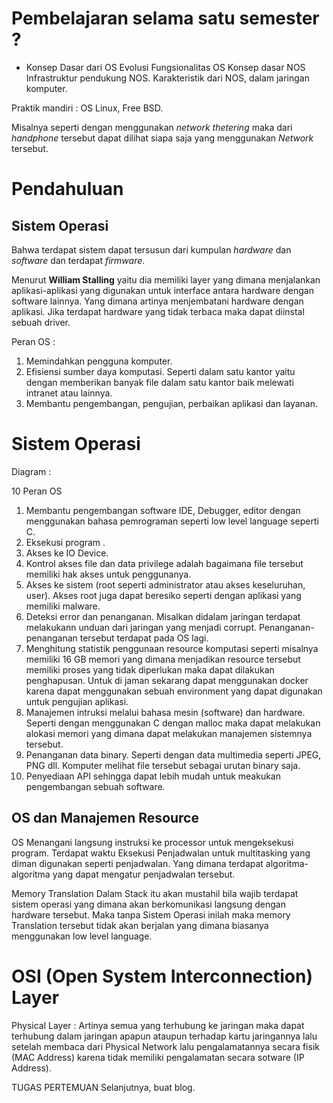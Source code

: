 # Pembelajaran selama satu semester ?

- Konsep Dasar dari OS
Evolusi 
Fungsionalitas OS
Konsep dasar NOS
Infrastruktur pendukung NOS.
Karakteristik dari NOS, dalam jaringan komputer.

Praktik mandiri  : OS Linux, Free BSD.

Misalnya seperti dengan menggunakan _network thetering_ maka dari _handphone_ tersebut dapat dilihat siapa saja yang menggunakan _Network_ tersebut. 

# Pendahuluan

## Sistem Operasi

Bahwa terdapat sistem dapat tersusun dari kumpulan _hardware_ dan _software_ dan terdapat _firmware_. 

Menurut __William Stalling__ yaitu dia memiliki layer yang dimana menjalankan aplikasi-aplikasi yang digunakan untuk interface antara hardware dengan software lainnya. Yang dimana artinya menjembatani hardware dengan aplikasi. Jika terdapat hardware yang tidak terbaca maka dapat diinstal sebuah driver.   

Peran OS : 

1. Memindahkan pengguna komputer.
2. Efisiensi sumber daya komputasi. Seperti dalam satu kantor yaitu dengan memberikan banyak file dalam  satu kantor baik melewati intranet atau lainnya. 
3. Membantu pengembangan, pengujian, perbaikan aplikasi dan layanan.

# Sistem Operasi

Diagram : 

10 Peran OS 

1. Membantu pengembangan software IDE, Debugger, editor dengan menggunakan bahasa pemrograman seperti low level language seperti C.
2. Eksekusi program .
3. Akses ke IO Device.
4. Kontrol akses file dan data privilege adalah bagaimana file tersebut memiliki hak akses untuk penggunanya. 
5. Akses ke sistem (root seperti administrator atau akses keseluruhan, user). Akses root juga dapat beresiko seperti dengan aplikasi yang memiliki malware.
6. Deteksi error dan penanganan. Misalkan didalam jaringan terdapat melakukann unduan dari jaringan yang menjadi corrupt. Penanganan-penanganan tersebut terdapat pada OS lagi.
7. Menghitung statistik penggunaan resource komputasi seperti misalnya memiliki 16 GB memori yang dimana menjadikan resource tersebut memiliki proses yang tidak diperlukan maka dapat dilakukan penghapusan. Untuk di jaman sekarang dapat menggunakan docker karena dapat menggunakan sebuah environment yang dapat digunakan untuk pengujian aplikasi.
8. Manajemen intruksi melalui bahasa mesin (software) dan hardware. Seperti dengan menggunakan C dengan malloc maka dapat melakukan alokasi memori yang dimana dapat melakukan manajemen sistemnya tersebut.
9. Penanganan data binary. Seperti dengan data multimedia seperti JPEG, PNG dll. Komputer melihat file tersebut sebagai urutan binary saja.
10. Penyediaan API sehingga dapat lebih mudah untuk meakukan pengembangan sebuah software.

## OS dan Manajemen Resource

OS Menangani langsung instruksi ke processor untuk mengeksekusi program.
Terdapat waktu Eksekusi 
Penjadwalan untuk multitasking yang diman digunakan seperti penjadwalan. Yang dimana terdapat algoritma-algoritma yang dapat mengatur penjadwalan tersebut.

Memory Translation Dalam Stack itu akan mustahil bila wajib terdapat sistem operasi yang dimana akan berkomunikasi langsung dengan hardware tersebut. Maka tanpa Sistem Operasi inilah maka memory Translation tersebut tidak akan berjalan yang dimana biasanya menggunakan low level language.

# OSI (Open System Interconnection) Layer 
Physical Layer : Artinya semua yang terhubung ke jaringan maka dapat terhubung dalam jaringan apapun ataupun terhadap kartu jaringannya lalu setelah membaca dari Physical Network lalu pengalamatannya secara fisik (MAC Address) karena tidak memiliki pengalamatan secara sotware (IP Address).

TUGAS PERTEMUAN Selanjutnya, buat blog.
